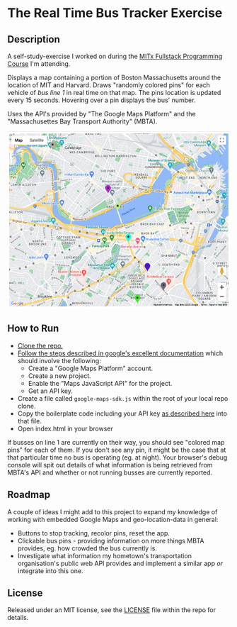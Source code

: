 # The Real Time Bus Tracker Exercise

## Description

A self-study-exercise I worked on during the [MITx Fullstack Programming Course](https://xpro.mit.edu/courses/course-v1:xPRO+PCCx/) I'm attending.

Displays a map containing a portion of Boston Massachusetts around the location of MIT and Harvard. Draws "randomly colored pins" for each vehicle of _bus line 1_ in real time on that map. The pins location is updated every 15 seconds. Hovering over a pin displays the bus' number.

Uses the API's provided by "The Google Maps Platform" and the "Massachusettes Bay Transport Authority" (MBTA).

<img height="400px" src="./assets/bustracker-screenshot-2023-10-01.png"/>

## How to Run

- [Clone the repo.](https://docs.github.com/en/repositories/creating-and-managing-repositories/cloning-a-repository)
- [Follow the steps described in google's excellent documentation](
https://developers.google.com/maps/get-started#create-project) which should involve the following:
  - Create a "Google Maps Platform" account.
  - Create a new project.
  - Enable the "Maps JavaScript API" for the project.
  - Get an API key.
- Create a file called `google-maps-sdk.js` within the root of your local repo clone.
- Copy the boilerplate code including your API key [as described here](https://developers.google.com/maps/documentation/javascript/load-maps-js-api) into that file.
- Open index.html in your browser

If busses on line 1 are currently on their way, you should see "colored map pins" for each of them. If you don't see any pin, it might be the case that at that particular time no bus is operating (eg. at night). Your browser's debug console will spit out details of what information is being retrieved from MBTA's API and whether or not running busses are currently reported.

## Roadmap

A couple of ideas I might add to this project to expand my knowledge of working with embedded Google Maps and geo-location-data in general:

- Buttons to stop tracking, recolor pins, reset the app.
- Clickable bus pins - providing information on more things MBTA provides, eg. how crowded the bus currently is.
- Investigate what information my hometown's transportation organisation's public web API provides and implement a similar app _or_ integrate into this one.


## License

Released under an MIT license, see the [LICENSE](LICENSE) file within the repo for details.